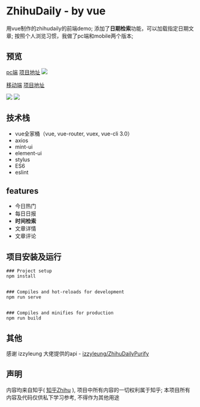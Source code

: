# ZhihuDaily - by vue
用vue制作的zhihudaily的前端demo;
添加了**日期检索**功能，可以加载指定日期文章;
按照个人浏览习惯，我做了pc端和mobile两个版本;

## 预览
[pc端]() [项目地址]()
![](https://raw.githubusercontent.com/xiannvjiadexiaogouzi/zhihu/master/zhihu-pc.gif)

[移动端](https://xiannvjiadexiaogouzi.github.io/zhihu/#/) [项目地址](https://github.com/xiannvjiadexiaogouzi/zhihu)

![](https://raw.githubusercontent.com/xiannvjiadexiaogouzi/zhihu/master/zhihu-mobile.gif)
![](https://raw.githubusercontent.com/xiannvjiadexiaogouzi/zhihu/master/zhihu-mobile2.gif)

## 技术栈
- vue全家桶（vue, vue-router, vuex, vue-cli 3.0） 
- axios 
- mint-ui
- element-ui
- stylus 
- ES6
- eslint

## features
- 今日热门
- 每日日报
- **时间检索**
- 文章详情
- 文章评论

## 项目安装及运行
```
### Project setup
npm install


### Compiles and hot-reloads for development
npm run serve


### Compiles and minifies for production
npm run build
```

## 其他
感谢 izzyleung 大佬提供的api - [izzyleung/ZhihuDailyPurify](https://github.com/izzyleung/ZhihuDailyPurify/wiki/%E7%9F%A5%E4%B9%8E%E6%97%A5%E6%8A%A5-API-%E5%88%86%E6%9E%90)

## 声明 
内容均来自知乎( [知乎Zhihu](https://www.zhihu.com/) ), 项目中所有内容的一切权利属于知乎; 本项目所有内容及代码仅供私下学习参考, 不得作为其他用途
